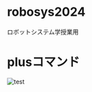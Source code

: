 # robosys2024
ロボットシステム学授業用
# plusコマンド
![test](https://github.com/kasaiatsuki/robosys2024/actions/workflows/kadaitest.yml/badge.svg)
